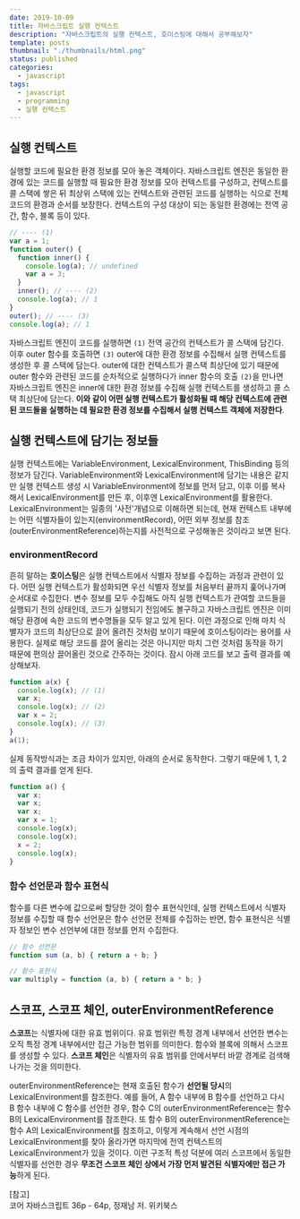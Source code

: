 ```yaml
---
date: 2019-10-09
title: 자바스크립트 실행 컨텍스트
description: "자바스크립트의 실행 컨텍스트, 호이스팅에 대해서 공부해보자"
template: posts
thumbnail: "./thumbnails/html.png"
status: published
categories:
  - javascript
tags:
  - javascript
  - programming
  - 실행 컨텍스트
---
```


## 실행 컨텍스트

실행할 코드에 필요한 환경 정보를 모아 놓은 객체이다. 자바스크립트 엔진은 동일한 환경에 있는 코드를 실행할 때 필요한 환경 정보를 모아 컨텍스트를 구성하고, 컨텍스트를 콜 스택에 쌓은 뒤 최상위 스택에 있는 컨텍스트와 관련된 코드를 실행하는 식으로 전체 코드의 환경과 순서를 보장한다. 컨텍스트의 구성 대상이 되는 동일한 환경에는 전역 공간, 함수, 블록 등이 있다.

```js
// ---- (1)
var a = 1;
function outer() {
  function inner() {
    console.log(a); // undefined
    var a = 3;
  }
  inner(); // ---- (2)
  console.log(a); // 1
}
outer(); // ---- (3)
console.log(a); // 1
```

자바스크립트 엔진이 코드를 실행하면 `(1)` 전역 공간의 컨텍스트가 콜 스택에 담긴다. 이후 outer 함수를 호출하면 `(3)` outer에 대한 환경 정보를 수집해서 실행 컨텍스트를 생성한 후 콜 스택에 담는다. outer에 대한 컨텍스트가 콜스택 최상단에 있기 때문에 outer 함수와 관련된 코드를 순차적으로 실행하다가 inner 함수의 호출 `(2)`을 만나면 자바스크립트 엔진은 inner에 대한 환경 정보를 수집해 실행 컨텍스트를 생성하고 콜 스택 최상단에 담는다. **이와 같이 어떤 실행 컨텍스트가 활성화될 때 해당 컨텍스트에 관련된 코드들을 실행하는 데 필요한 환경 정보를 수집해서 실행 컨텍스트 객체에 저장한다**.

## 실행 컨텍스트에 담기는 정보들

실행 컨텍스트에는 VariableEnvironment, LexicalEnvironment, ThisBinding 등의 정보가 담긴다. VariableEnvironment와 LexicalEnvironment에 담기는 내용은 같지만 실행 컨텍스트 생성 시 VariableEnvironment에 정보를 먼저 담고, 이후 이를 복사해서 LexicalEnvironment를 만든 후, 이후엔 LexicalEnvironment를 활용한다. LexicalEnvironment는 일종의 '사전'개념으로 이해하면 되는데, 현재 컨텍스트 내부에는 어떤 식별자들이 있는지(environmentRecord), 어떤 외부 정보를 참조(outerEnvironmentReference)하는지를 사전적으로 구성해놓은 것이라고 보면 된다.

### environmentRecord

흔히 말하는 **호이스팅**은 실행 컨텍스트에서 식별자 정보를 수집하는 과정과 관련이 있다. 어떤 실행 컨텍스트가 활성화되면 우선 식별자 정보를 처음부터 끝까지 훑어나가며 순서대로 수집한다. 변수 정보를 모두 수집해도 아직 실행 컨텍스트가 관여할 코드들을 실행되기 전의 상태인데, 코드가 실행되기 전임에도 볼구하고 자바스크립트 엔진은 이미 해당 환경에 속한 코드의 변수명들을 모두 알고 있게 된다. 이런 과정으로 인해 마치 식별자가 코드의 최상단으로 끌어 올려진 것처럼 보이기 때문에 호이스팅이라는 용어를 사용한다. 실제로 해당 코드를 끌어 올리는 것은 아니지만 마치 그런 것처럼 동작을 하기 때문에 편의상 끌어올린 것으로 간주하는 것이다. 잠시 아래 코드를 보고 출력 결과를 예상해보자.

```js
function a(x) {
  console.log(x); // (1)
  var x;
  console.log(x); // (2)
  var x = 2;
  console.log(x); // (3)
}
a(1);
```

실제 동작방식과는 조금 차이가 있지만, 아래의 순서로 동작한다. 그렇기 때문에 1, 1, 2의 출력 결과를 얻게 된다.

```js
function a() {
  var x;
  var x;
  var x;
  var x = 1;
  console.log(x);
  console.log(x);
  x = 2;
  console.log(x);
}
```

### 함수 선언문과 함수 표현식

함수를 다른 변수에 값으로써 할당한 것이 함수 표현식인데, 실행 컨텍스트에서 식별자 정보를 수집할 때 함수 선언문은 함수 선언문 전체를 수집하는 반면, 함수 표현식은 식별자 정보인 변수 선언부에 대한 정보를 먼저 수집한다.

```js
// 함수 선언문
function sum (a, b) { return a + b; }

// 함수 표현식
var multiply = function (a, b) { return a * b; }
```

## 스코프, 스코프 체인, outerEnvironmentReference

**스코프**는 식별자에 대한 유효 범위이다. 유효 범위란 특정 경계 내부에서 선언한 변수는 오직 특정 경계 내부에서만 접근 가능한 범위를 의미한다. 함수와 블록에 의해서 스코프를 생성할 수 있다. **스코프 체인**은 식별자의 유효 범위를 안에서부터 바깥 경계로 검색해나가는 것을 의미한다.

outerEnvironmentReference는 현재 호출된 함수가 **선언될 당시**의 LexicalEnvironment를 참조한다. 예를 들어, A 함수 내부에 B 함수를 선언하고 다시 B 함수 내부에 C 함수를 선언한 경우, 함수 C의 outerEnvironmentReference는 함수 B의 LexicalEnvironment를 참조한다. 또 함수 B의 outerEnvironmentReference는 함수 A의 LexicalEnvironment를 참조하고, 이렇게 계속해서 선언 시점의 LexicalEnvironment를 찾아 올라가면 마지막에 전역 컨텍스트의 LexicalEnvironment가 있을 것이다. 이런 구조적 특성 덕분에 여러 스코프에서 동일한 식별자를 선언한 경우 **무조건 스코프 체인 상에서 가장 먼저 발견된 식별자에만 접근 가능**하게 된다.

<div class="reference__md">
[참고]<br/>코어 자바스크립트 36p - 64p, 정재남 저. 위키북스
</div>